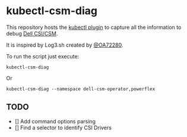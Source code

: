 # kubectl-csm-diag

This repository hosts the [kubectl plugin](https://kubernetes.io/docs/tasks/extend-kubectl/kubectl-plugins/) to capture all the information to debug [Dell CSI/CSM](https://dell.github.io/csm-docs/docs/).


It is inspired by Log3.sh created by [@OA72280](https://github.com/OA72280).

To run the script just execute:
```
kubectl-csm-diag
```

Or

```
kubectl-csm-diag --namespace dell-csm-operator,powerflex
```

## TODO
* [] Add command options parsing
* [] Find a selector to identify CSI Drivers
